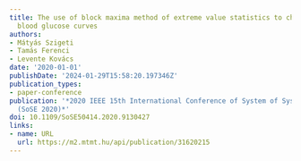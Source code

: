```yaml
---
title: The use of block maxima method of extreme value statistics to characterise
  blood glucose curves
authors:
- Mátyás Szigeti
- Tamás Ferenci
- Levente Kovács
date: '2020-01-01'
publishDate: '2024-01-29T15:58:20.197346Z'
publication_types:
- paper-conference
publication: '*2020 IEEE 15th International Conference of System of Systems Engineering
  (SoSE 2020)*'
doi: 10.1109/SoSE50414.2020.9130427
links:
- name: URL
  url: https://m2.mtmt.hu/api/publication/31620215
---
```


